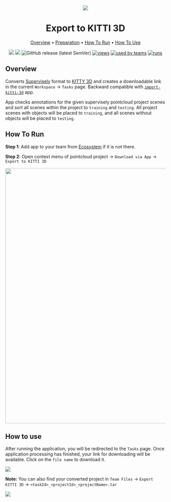 <div align="center" markdown>
<img src="https://i.imgur.com/nJunDfk.png"/>

# Export to KITTI 3D

<p align="center">
  <a href="#Overview">Overview</a> •
  <a href="#Preparation">Preparation</a> •
  <a href="#How-To-Run">How To Run</a> •
  <a href="#How-To-Use">How To Use</a>
</p>
  
[![](https://img.shields.io/badge/supervisely-ecosystem-brightgreen)](https://ecosystem.supervise.ly/apps/supervisely-ecosystem/export-to-kitti-3d)
[![](https://img.shields.io/badge/slack-chat-green.svg?logo=slack)](https://supervise.ly/slack)
![GitHub release (latest SemVer)](https://img.shields.io/github/v/release/supervisely-ecosystem/export-to-kitti-3d)
[![views](https://app.supervise.ly/public/api/v3/ecosystem.counters?repo=supervisely-ecosystem/export-to-kitti-3d&counter=views&label=views)](https://supervise.ly)
[![used by teams](https://app.supervise.ly/public/api/v3/ecosystem.counters?repo=supervisely-ecosystem/export-to-kitti-3d&counter=downloads&label=used%20by%20teams)](https://supervise.ly)
[![runs](https://app.supervise.ly/public/api/v3/ecosystem.counters?repo=supervisely-ecosystem/export-to-kitti-3d&counter=runs&label=runs&123)](https://supervise.ly)

</div>

## Overview
Converts [Supervisely](https://docs.supervise.ly/data-organization/00_ann_format_navi) format to [KITTY 3D](http://www.cvlibs.net/datasets/kitti/) and creates a downloadable link in the current `Workspace` -> `Tasks` page. Backward compatible with [`import-kitti-3d`](https://github.com/supervisely-ecosystem/import-kitti-3d) app.

App checks annotations for the given supervisely pointcloud project scenes and sort all scenes within the project to `training` and `testing`. All project scenes with objects will be placed to `training`, and all scenes without objects will be placed to `testing`.

## How To Run 
**Step 1**: Add app to your team from [Ecosystem](https://ecosystem.supervise.ly/apps/export-to-kitti-3d) if it is not there.

**Step 2**: Open context menu of pointcloud project -> `Download via App` -> `Export to KITTI 3D` 

<img src="https://i.imgur.com/2cPINcd.png" width="800px"/>

## How to use

After running the application, you will be redirected to the `Tasks` page. Once application processing has finished, your link for downloading will be available. Click on the `file name` to download it.

<img src="https://i.imgur.com/FGuBIv9.png"/>

**Note:** You can also find your converted project in `Team Files` -> `Export KITTI 3D` -> `<taskId>_<projectId>_<projectName>.tar`

<img src="https://i.imgur.com/GZekzAf.png"/>
